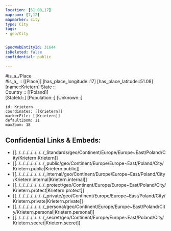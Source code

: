 ```yaml
---
location: [51.08,17] 
mapzoom: [7,12] 
mapmarker: city 
type: City
tags:
- geo/City


SpocWebEntityId: 31644
isDeleted: false
confidential: public

---
```

#is_a_/Place  
#is_a_ :: [[Place]] 
[has_place_longitude::17] 
[has_place_latitude::51.08] 
[name::Krietern] 
State ::  
Country :: [[Poland]]  
[StateId::] 
[Population::] 
[Unknown::] 


```leaflet
id: Krietern
coordinates: [[Krietern]] 
markerFile: [[Krietern]] 
defaultZoom: 11 
maxZoom: 18
```


## Confidential Links & Embeds: 
- [[../../../../../../../_Standards/geo/Continent/Europe/Europe~East/Poland/City/Krietern|Krietern]] 
- [[../../../../../../../_public/geo/Continent/Europe/Europe~East/Poland/City/Krietern.public|Krietern.public]] 
- [[../../../../../../../_internal/geo/Continent/Europe/Europe~East/Poland/City/Krietern.internal|Krietern.internal]] 
- [[../../../../../../../_protect/geo/Continent/Europe/Europe~East/Poland/City/Krietern.protect|Krietern.protect]] 
- [[../../../../../../../_private/geo/Continent/Europe/Europe~East/Poland/City/Krietern.private|Krietern.private]] 
- [[../../../../../../../_personal/geo/Continent/Europe/Europe~East/Poland/City/Krietern.personal|Krietern.personal]] 
- [[../../../../../../../_secret/geo/Continent/Europe/Europe~East/Poland/City/Krietern.secret|Krietern.secret]] 
